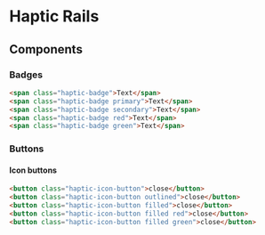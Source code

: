 # Haptic Rails

## Components

### Badges

```html
<span class="haptic-badge">Text</span>
<span class="haptic-badge primary">Text</span>
<span class="haptic-badge secondary">Text</span>
<span class="haptic-badge red">Text</span>
<span class="haptic-badge green">Text</span>
```

### Buttons

#### Icon buttons

```html
<button class="haptic-icon-button">close</button>
<button class="haptic-icon-button outlined">close</button>
<button class="haptic-icon-button filled">close</button>
<button class="haptic-icon-button filled red">close</button>
<button class="haptic-icon-button filled green">close</button>
```
